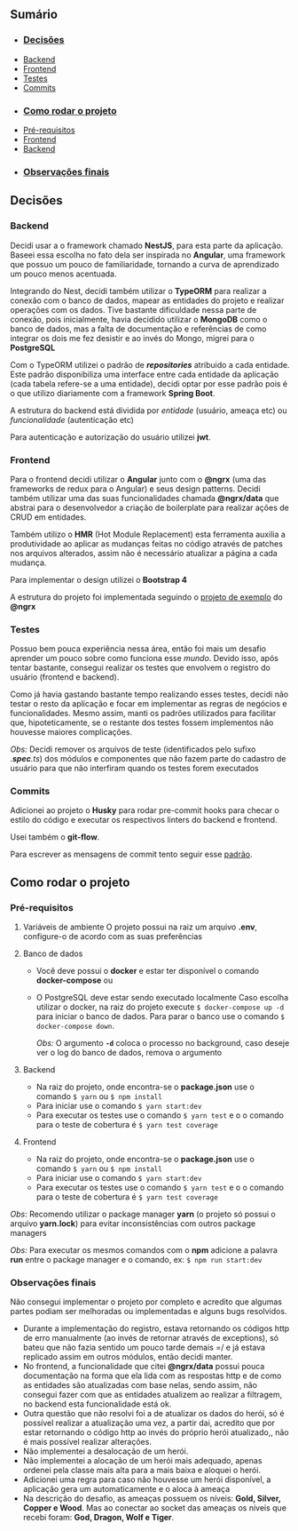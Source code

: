 ## Sumário

- ### [Decisões](#decisões)
- [Backend](#backend)
- [Frontend](#frontend)
- [Testes](#testes)
- [Commits](#commits)
- ### [Como rodar o projeto](#decisões)
- [Pré-requisitos](#pré-requisitos)
- [Frontend](#frontend)
- [Backend](#backend)
- ### [Observações finais](#observações-finais-1)

## Decisões

### Backend

Decidi usar a o framework chamado **NestJS**, para esta parte da aplicação. Baseei essa escolha no fato dela ser inspirada no **Angular**, uma framework que possuo um pouco de familiaridade, tornando a curva de aprendizado um pouco menos acentuada.

Integrando do Nest, decidi também utilizar o **TypeORM** para realizar a conexão com o banco de dados, mapear as entidades do projeto e realizar operações com os dados. Tive bastante dificuldade nessa parte de conexão, pois inicialmente, havia decidido utilizar o **MongoDB** como o banco de dados, mas a falta de documentação e referências de como integrar os dois me fez desistir e ao invés do Mongo, migrei para o **PostgreSQL**

Com o TypeORM utilizei o padrão de **_repositories_** atribuido a cada entidade. Este padrão disponibiliza uma interface entre cada entidade da aplicação (cada tabela refere-se a uma entidade), decidi optar por esse padrão pois é o que utilizo diariamente com a framework **Spring Boot**.

A estrutura do backend está dividida por _entidade_ (usuário, ameaça etc) ou _funcionalidade_ (autenticação etc)

Para autenticação e autorização do usuário utilizei **jwt**.

### Frontend

Para o frontend decidi utilizar o **Angular** junto com o **@ngrx** (uma das frameworks de redux para o Angular) e seus design patterns. Decidi também utilizar uma das suas funcionalidades chamada **@ngrx/data** que abstrai para o desenvolvedor a criação de boilerplate para realizar ações de CRUD em entidades.

Também utilizo o **HMR** (Hot Module Replacement) esta ferramenta auxilia a produtividade ao aplicar as mudanças feitas no código através de patches nos arquivos alterados, assim não é necessário atualizar a página a cada mudança.

Para implementar o design utilizei o **Bootstrap 4**

A estrutura do projeto foi implementada seguindo o [projeto de exemplo](https://github.com/ngrx/platform/tree/master/projects/example-app) do **@ngrx**

### Testes

Possuo bem pouca experiência nessa área, então foi mais um desafio aprender um pouco sobre como funciona esse _mundo_. Devido isso, após tentar bastante, consegui realizar os testes que envolvem o registro do usuário (frontend e backend).

Como já havia gastando bastante tempo realizando esses testes, decidi não testar o resto da aplicação e focar em implementar as regras de negócios e funcionalidades. Mesmo assim, manti os padrões utilizados para facilitar que, hipoteticamente, se o restante dos testes fossem implementos não houvesse maiores complicações.

_Obs:_ Decidi remover os arquivos de teste (identificados pelo sufixo _.**spec**.ts_) dos módulos e componentes que não fazem parte do cadastro de usuário para que não interfiram quando os testes forem executados

### Commits

Adicionei ao projeto o **Husky** para rodar pre-commit hooks para checar o estilo do código e executar os respectivos linters do backend e frontend.

Usei também o **git-flow**.

Para escrever as mensagens de commit tento seguir esse [padrão](<[https://chris.beams.io/posts/git-commit/](https://chris.beams.io/posts/git-commit/)>).

## Como rodar o projeto

### Pré-requisitos

1.  Variáveis de ambiente
    O projeto possui na raiz um arquivo **.env**, configure-o de acordo com as suas preferências
2.  Banco de dados

    - Você deve possui o **docker** e estar ter disponível o comando **docker-compose** ou
    - O PostgreSQL deve estar sendo executado localmente
      Caso escolha utilizar o docker, na raiz do projeto execute `$ docker-compose up -d` para iniciar o banco de dados. Para parar o banco use o comando `$ docker-compose down`.

      _Obs:_ O argumento **`-d`** coloca o processo no background, caso deseje ver o log do banco de dados, remova o argumento

3.  Backend

    - Na raiz do projeto, onde encontra-se o **package.json** use o comando `$ yarn` ou `$ npm install`
    - Para iniciar use o comando `$ yarn start:dev`
    - Para executar os testes use o comando `$ yarn test` e o o comando para o teste de cobertura é `$ yarn test coverage`

4.  Frontend
    - Na raiz do projeto, onde encontra-se o **package.json** use o comando `$ yarn` ou `$ npm install`
    - Para iniciar use o comando `$ yarn start:dev`
    - Para executar os testes use o comando `$ yarn test` e o o comando para o teste de cobertura é `$ yarn test coverage`

_Obs_: Recomendo utilizar o package manager **yarn** (o projeto só possui o arquivo **yarn.lock**) para evitar inconsistências com outros package managers

_Obs:_ Para executar os mesmos comandos com o **npm** adicione a palavra **run** entre o package manager e o comando, ex: `$ npm run start:dev`

### Observações finais

Não consegui implementar o projeto por completo e acredito que algumas partes podiam ser melhoradas ou implementadas e alguns bugs resolvidos.

- Durante a implementação do registro, estava retornando os códigos http de erro manualmente (ao invés de retornar através de exceptions), só bateu que não fazia sentido um pouco tarde demais =/ e já estava replicado assim em outros módulos, então decidi manter.
- No frontend, a funcionalidade que citei **@ngrx/data** possui pouca documentação na forma que ela lida com as respostas http e de como as entidades são atualizadas com base nelas, sendo assim, não consegui fazer com que as entidades atualizem ao realizar a filtragem, no backend esta funcionalidade está ok.
- Outra questão que não resolvi foi a de atualizar os dados do herói, só é possível realizar a atualização uma vez, a partir dai, acredito que por estar retornando o código http ao invés do próprio herói atualizado,, não é mais possível realizar alterações.
- Não implementei a desalocação de um herói.
- Não implementei a alocação de um herói mais adequado, apenas ordenei pela classe mais alta para a mais baixa e aloquei o herói.
- Adicionei uma regra para caso não houvesse um herói disponível, a aplicação gera um automaticamente e o aloca à ameaça
- Na descrição do desafio, as ameaças possuem os níveis: **Gold, Silver, Copper e Wood**. Mas ao conectar ao socket das ameaças os níveis que recebi foram: **God, Dragon, Wolf e Tiger**.
